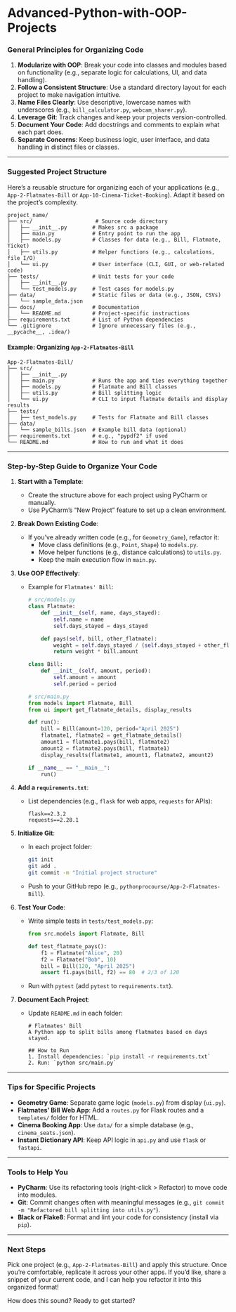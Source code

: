 # Advanced-Python-with-OOP-Projects

### General Principles for Organizing Code
1. **Modularize with OOP**: Break your code into classes and modules based on functionality (e.g., separate logic for calculations, UI, and data handling).
2. **Follow a Consistent Structure**: Use a standard directory layout for each project to make navigation intuitive.
3. **Name Files Clearly**: Use descriptive, lowercase names with underscores (e.g., `bill_calculator.py`, `webcam_sharer.py`).
4. **Leverage Git**: Track changes and keep your projects version-controlled.
5. **Document Your Code**: Add docstrings and comments to explain what each part does.
6. **Separate Concerns**: Keep business logic, user interface, and data handling in distinct files or classes.

---

### Suggested Project Structure
Here’s a reusable structure for organizing each of your applications (e.g., `App-2-Flatmates-Bill` or `App-10-Cinema-Ticket-Booking`). Adapt it based on the project’s complexity.

```
project_name/
├── src/                    # Source code directory
│   ├── __init__.py        # Makes src a package
│   ├── main.py            # Entry point to run the app
│   ├── models.py          # Classes for data (e.g., Bill, Flatmate, Ticket)
│   ├── utils.py           # Helper functions (e.g., calculations, file I/O)
│   └── ui.py              # User interface (CLI, GUI, or web-related code)
├── tests/                 # Unit tests for your code
│   ├── __init__.py
│   └── test_models.py     # Test cases for models.py
├── data/                  # Static files or data (e.g., JSON, CSVs)
│   └── sample_data.json
├── docs/                  # Documentation
│   └── README.md          # Project-specific instructions
├── requirements.txt       # List of Python dependencies
└── .gitignore             # Ignore unnecessary files (e.g., __pycache__, .idea/)
```

#### Example: Organizing `App-2-Flatmates-Bill`
```
App-2-Flatmates-Bill/
├── src/
│   ├── __init__.py
│   ├── main.py            # Runs the app and ties everything together
│   ├── models.py          # Flatmate and Bill classes
│   ├── utils.py           # Bill splitting logic
│   └── ui.py              # CLI to input flatmate details and display results
├── tests/
│   ├── test_models.py     # Tests for Flatmate and Bill classes
├── data/
│   └── sample_bills.json  # Example bill data (optional)
├── requirements.txt       # e.g., "pypdf2" if used
└── README.md              # How to run and what it does
```

---

### Step-by-Step Guide to Organize Your Code
1. **Start with a Template**:
   - Create the structure above for each project using PyCharm or manually.
   - Use PyCharm’s “New Project” feature to set up a clean environment.

2. **Break Down Existing Code**:
   - If you’ve already written code (e.g., for `Geometry_Game`), refactor it:
     - Move class definitions (e.g., `Point`, `Shape`) to `models.py`.
     - Move helper functions (e.g., distance calculations) to `utils.py`.
     - Keep the main execution flow in `main.py`.

3. **Use OOP Effectively**:
   - Example for `Flatmates' Bill`:
     ```python
     # src/models.py
     class Flatmate:
         def __init__(self, name, days_stayed):
             self.name = name
             self.days_stayed = days_stayed

         def pays(self, bill, other_flatmate):
             weight = self.days_stayed / (self.days_stayed + other_flatmate.days_stayed)
             return weight * bill.amount

     class Bill:
         def __init__(self, amount, period):
             self.amount = amount
             self.period = period
     ```
     ```python
     # src/main.py
     from models import Flatmate, Bill
     from ui import get_flatmate_details, display_results

     def run():
         bill = Bill(amount=120, period="April 2025")
         flatmate1, flatmate2 = get_flatmate_details()
         amount1 = flatmate1.pays(bill, flatmate2)
         amount2 = flatmate2.pays(bill, flatmate1)
         display_results(flatmate1, amount1, flatmate2, amount2)

     if __name__ == "__main__":
         run()
     ```

4. **Add a `requirements.txt`**:
   - List dependencies (e.g., `flask` for web apps, `requests` for APIs):
     ```
     flask==2.3.2
     requests==2.28.1
     ```

5. **Initialize Git**:
   - In each project folder:
     ```bash
     git init
     git add .
     git commit -m "Initial project structure"
     ```
   - Push to your GitHub repo (e.g., `pythonprocourse/App-2-Flatmates-Bill`).

6. **Test Your Code**:
   - Write simple tests in `tests/test_models.py`:
     ```python
     from src.models import Flatmate, Bill

     def test_flatmate_pays():
         f1 = Flatmate("Alice", 20)
         f2 = Flatmate("Bob", 10)
         bill = Bill(120, "April 2025")
         assert f1.pays(bill, f2) == 80  # 2/3 of 120
     ```
   - Run with `pytest` (add `pytest` to `requirements.txt`).

7. **Document Each Project**:
   - Update `README.md` in each folder:
     ```
     # Flatmates' Bill
     A Python app to split bills among flatmates based on days stayed.

     ## How to Run
     1. Install dependencies: `pip install -r requirements.txt`
     2. Run: `python src/main.py`
     ```

---

### Tips for Specific Projects
- **Geometry Game**: Separate game logic (`models.py`) from display (`ui.py`).
- **Flatmates' Bill Web App**: Add a `routes.py` for Flask routes and a `templates/` folder for HTML.
- **Cinema Booking App**: Use `data/` for a simple database (e.g., `cinema_seats.json`).
- **Instant Dictionary API**: Keep API logic in `api.py` and use `flask` or `fastapi`.

---

### Tools to Help You
- **PyCharm**: Use its refactoring tools (right-click > Refactor) to move code into modules.
- **Git**: Commit changes often with meaningful messages (e.g., `git commit -m "Refactored bill splitting into utils.py"`).
- **Black or Flake8**: Format and lint your code for consistency (install via `pip`).

---

### Next Steps
Pick one project (e.g., `App-2-Flatmates-Bill`) and apply this structure. Once you’re comfortable, replicate it across your other apps. If you’d like, share a snippet of your current code, and I can help you refactor it into this organized format!

How does this sound? Ready to get started?
